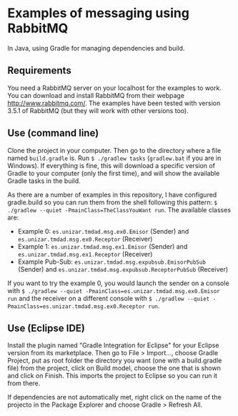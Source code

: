 # Examples of messaging using RabbitMQ
In Java, using Gradle for managing dependencies and build.

## Requirements
You need a RabbitMQ server on your localhost for the examples to work. You can download and install RabbitMQ from their webpage <http://www.rabbitmq.com/>. The examples have been tested with version 3.5.1 of RabbitMQ (but they will work with other versions too).

## Use (command line)
Clone the project in your computer. Then go to the directory where a file named `build.gradle` is. Run `$ ./gradlew tasks` (`gradlew.bat` if you are in Windows). If everything is fine, this will download a specific version of Gradle to your computer (only the first time), and will show the available Gradle tasks in the build.

As there are a number of examples in this repository, I have configured gradle.build so you can run them from the shell following this pattern: `$ ./gradlew --quiet -PmainClass=TheClassYouWant run`. The available classes are:

- Example 0: `es.unizar.tmdad.msg.ex0.Emisor` (Sender) and `es.unizar.tmdad.msg.ex0.Receptor` (Receiver)
- Example 1: `es.unizar.tmdad.msg.ex1.Emisor` (Sender) and `es.unizar.tmdad.msg.ex1.Receptor` (Receiver)
- Example Pub-Sub: `es.unizar.tmdad.msg.expubsub.EmisorPubSub` (Sender) and `es.unizar.tmdad.msg.expubsub.ReceptorPubSub` (Receiver)

If you want to try the example 0, you would launch the sender on a console with `$ ./gradlew --quiet -PmainClass=es.unizar.tmdad.msg.ex0.Emisor run` and the receiver on a different console with `$ ./gradlew --quiet -PmainClass=es.unizar.tmdad.msg.ex0.Receptor run`. 

## Use (Eclipse IDE)
Install the plugin named "Gradle Integration for Eclipse" for your Eclipse version from its marketplace. Then go to File > Import..., choose Gradle Project, put as root folder the directory you want (one with a build.gradle file) from the project, click on Build model, choose the one that is shown and click on Finish. This imports the project to Eclipse so you can run it from there.  

If dependencies are not automatically met, right click on the name of the projecto in the Package Explorer and choose Gradle > Refresh All.